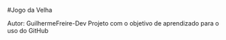 #Jogo da Velha

Autor: GuilhermeFreire-Dev
Projeto com o objetivo de aprendizado para o uso do GitHub
